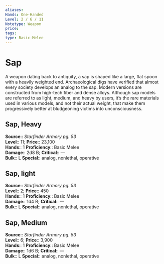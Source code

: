 ```yaml
---
aliases: 
Hands: One-Handed
Level: 2 / 6 / 11
Notetype: Weapon
price: 
tags: 
type: Basic-Melee
---
```


# Sap

A weapon dating back to antiquity, a sap is shaped like a large, flat spoon with a heavily weighted end. Archaeological digs have verified that almost every society develops an analog to the sap. Modern versions are constructed from high-tech fiber and dense alloys. Although sap models are referred to as light, medium, and heavy by users, it’s the rare materials used in various models, and not their actual weight, that make them progressively better at bludgeoning victims into unconsciousness.  

## Sap, Heavy

**Source**:: _Starfinder Armory pg. 53_  
**Level**:: 11;
**Price**:: 23,100  
**Hands**:: 1
**Proficiency**:: Basic Melee  
**Damage**:: 2d8 B;
**Critical**:: —  
**Bulk**:: L
**Special**:: analog, nonlethal, operative

## Sap, light

**Source**:: _Starfinder Armory pg. 53_  
**Level**:: 2;
**Price**:: 450  
**Hands**:: 1
**Proficiency**:: Basic Melee  
**Damage**:: 1d4 B;
**Critical**:: —  
**Bulk**:: L
**Special**:: analog, nonlethal, operative

## Sap, Medium

**Source**:: _Starfinder Armory pg. 53_  
**Level**:: 6;
**Price**:: 3,900  
**Hands**:: 1
**Proficiency**:: Basic Melee  
**Damage**:: 1d6 B;
**Critical**:: —  
**Bulk**:: L
**Special**:: analog, nonlethal, operative
